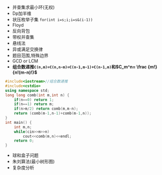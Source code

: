 - 并查集求最小环(无权)
- Dp加半维
- 状压枚举子集 `for(int i=s;i;i=s&(i-1))`
- Floyd
- 反向背包
- 带权并查集
- 悬线法
- 异或满足交换律
- 题目范围,特殊边界
- GCD or LCM
- **组合数递推`C(n,m)=C(n,n-m)=C(n-1,m-1)+C(n-1,m)`和$C_m^n= \frac {m!}{n!(m-n)!}$**
```cpp
#include<iostream>//组合数递推
#include<cstdio>
using namespace std;
long long comb(int m,int n) {
	if(n==0) return 1;
	if(n==1) return m;
	if(n>m/2) return comb(m,m-n);
	return (comb(m-1,n-1)+comb(m-1,n));
}
int main() {
	int m,n;
	while(cin>>m>>n)
		cout<<comb(m,n)<<endl;
	return 0;
}
```
- 球和盒子问题
- 朱刘算法(最小树形图)
- 复杂度分析
<!--stackedit_data:
eyJoaXN0b3J5IjpbMTcxNTc1MTY5OCwxMTExMTc4MTM4LDExMz
k5NTE4NzYsLTQ5OTQxNDU4LDEyNjg4NDcwMDUsLTExNzkzMjY4
NDgsNDA4NzM5NDMwLDE1MjMzMjg4MjksLTE0MzE0NTk0NjksLT
E4NDg3MjEwMjUsLTc5NzQ3NTQzMiwtOTU2NzczNzAzLDc3MzE1
MDc5OCwyMTMyNjYwNjc5LDcyMDIxODY5NywxMjI3NTYxMzA4LC
0yMDA3MTEwNTM4LC0yMDcwMDk3MjAxLC03MjEwODQzMzcsLTE1
OTE0MTMxMF19
-->